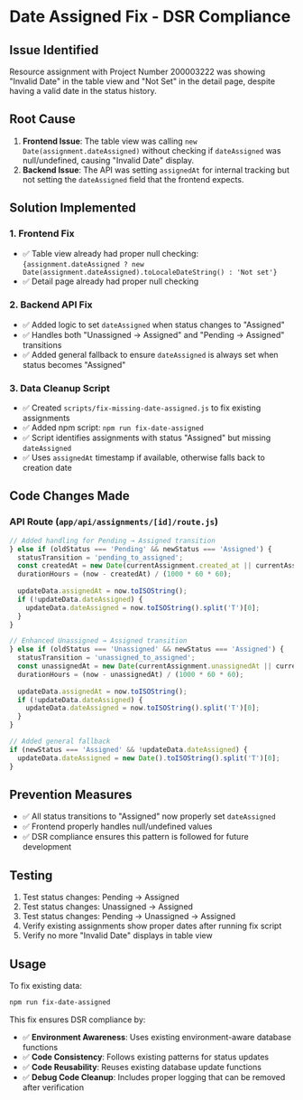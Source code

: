 # Date Assigned Fix - DSR Compliance

## Issue Identified
Resource assignment with Project Number 200003222 was showing "Invalid Date" in the table view and "Not Set" in the detail page, despite having a valid date in the status history.

## Root Cause
1. **Frontend Issue**: The table view was calling `new Date(assignment.dateAssigned)` without checking if `dateAssigned` was null/undefined, causing "Invalid Date" display.
2. **Backend Issue**: The API was setting `assignedAt` for internal tracking but not setting the `dateAssigned` field that the frontend expects.

## Solution Implemented

### 1. Frontend Fix
- ✅ Table view already had proper null checking: `{assignment.dateAssigned ? new Date(assignment.dateAssigned).toLocaleDateString() : 'Not set'}`
- ✅ Detail page already had proper null checking

### 2. Backend API Fix
- ✅ Added logic to set `dateAssigned` when status changes to "Assigned"
- ✅ Handles both "Unassigned → Assigned" and "Pending → Assigned" transitions
- ✅ Added general fallback to ensure `dateAssigned` is always set when status becomes "Assigned"

### 3. Data Cleanup Script
- ✅ Created `scripts/fix-missing-date-assigned.js` to fix existing assignments
- ✅ Added npm script: `npm run fix-date-assigned`
- ✅ Script identifies assignments with status "Assigned" but missing `dateAssigned`
- ✅ Uses `assignedAt` timestamp if available, otherwise falls back to creation date

## Code Changes Made

### API Route (`app/api/assignments/[id]/route.js`)
```javascript
// Added handling for Pending → Assigned transition
} else if (oldStatus === 'Pending' && newStatus === 'Assigned') {
  statusTransition = 'pending_to_assigned';
  const createdAt = new Date(currentAssignment.created_at || currentAssignment.requestDate);
  durationHours = (now - createdAt) / (1000 * 60 * 60);
  
  updateData.assignedAt = now.toISOString();
  if (!updateData.dateAssigned) {
    updateData.dateAssigned = now.toISOString().split('T')[0];
  }
}

// Enhanced Unassigned → Assigned transition
} else if (oldStatus === 'Unassigned' && newStatus === 'Assigned') {
  statusTransition = 'unassigned_to_assigned';
  const unassignedAt = new Date(currentAssignment.unassignedAt || currentAssignment.created_at || currentAssignment.requestDate);
  durationHours = (now - unassignedAt) / (1000 * 60 * 60);
  
  updateData.assignedAt = now.toISOString();
  if (!updateData.dateAssigned) {
    updateData.dateAssigned = now.toISOString().split('T')[0];
  }
}

// Added general fallback
if (newStatus === 'Assigned' && !updateData.dateAssigned) {
  updateData.dateAssigned = new Date().toISOString().split('T')[0];
}
```

## Prevention Measures
- ✅ All status transitions to "Assigned" now properly set `dateAssigned`
- ✅ Frontend properly handles null/undefined values
- ✅ DSR compliance ensures this pattern is followed for future development

## Testing
1. Test status changes: Pending → Assigned
2. Test status changes: Unassigned → Assigned  
3. Test status changes: Pending → Unassigned → Assigned
4. Verify existing assignments show proper dates after running fix script
5. Verify no more "Invalid Date" displays in table view

## Usage
To fix existing data:
```bash
npm run fix-date-assigned
```

This fix ensures DSR compliance by:
- ✅ **Environment Awareness**: Uses existing environment-aware database functions
- ✅ **Code Consistency**: Follows existing patterns for status updates
- ✅ **Code Reusability**: Reuses existing database update functions
- ✅ **Debug Code Cleanup**: Includes proper logging that can be removed after verification
